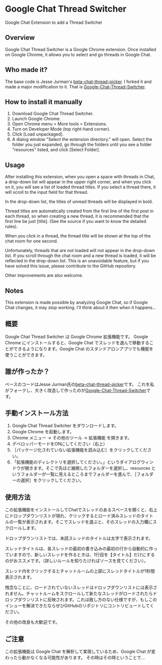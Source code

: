 # Google Chat Thread Switcher
Google Chat Extension to add a Thread Switcher

## Overview
Google Chat Thread Switcher is a Google Chrome extension.
Once installed on Google Chrome, it allows you to select and go threads in Google Chat.

## Who made it?
The base code is Jesse Jurman's [beta-chat-thread-picker](https://github.com/JRJurman/beta-chat-thread-picker).
I forked it and made a major modification to it.
That is [Google-Chat-Thread-Switcher](https://github.com/itagagaki/Google-Chat-Thread-Switcher).

## How to install it manually
1. Download Google Chat Thread Switcher.
2. Launch Google Chrome.
3. Open Chrome menu > More tools > Extensions.
4. Turn on Developer Mode (top right-hand corner).
5. Click [Load unpackaged].
6. A dialog window "Select the extension directory." will open. Select the folder you just expanded, go through the folders until you see a folder "resources" listed, and click [Select Folder].

## Usage
After installing this extension, when you open a space with threads in Chat, a drop-down list will appear in the upper right corner, and when you click on it, you will see a list of loaded thread titles. If you select a thread there, it will scroll to the input field for that thread.

In the drop-down list, the titles of unread threads will be displayed in bold.

Thread titles are automatically created from the first line of the first post in each thread, so when creating a new thread, it is recommended that the first line be just [title]. (See the source if you want to know the detailed rules).

When you click in a thread, the thread title will be shown at the top of the chat room for one second.

Unfortunately, threads that are not loaded will not appear in the drop-down list. If you scroll through the chat room and a new thread is loaded, it will be reflected in the drop-down list. This is an unavoidable feature, but if you have solved this issue, please contribute to the GitHub repository.

Other improvements are also welcome.

## Notes
This extension is made possible by analyzing Google Chat, so if Google Chat changes, it may stop working.
I'll think about it then when it happens...

## 概要
Google Chat Thread Switcher は Google Chrome 拡張機能です。
Google Chrome にインストールすると、Google Chat でスレッドを選んで移動することができるようになります。Google Chat のスタンドアロンアプリでも機能を使うことができます。

## 誰が作ったか？
ベースのコードはJesse Jurman氏の[beta-chat-thread-picker](https://github.com/JRJurman/beta-chat-thread-picker)です。
これを私がフォークし、大きく改造して作ったのが[Google-Chat-Thread-Switcher](https://github.com/itagagaki/Google-Chat-Thread-Switcher)です。

## 手動インストール方法
1. Google Chat Thread Switcher をダウンロードします。
2. Google Chrome を起動します。
3. Chrome メニュー → その他のツール → 拡張機能 を開きます。
4. デベロッパーモードをONにしてください（右上）
5. ［パッケージ化されていない拡張機能を読み込む］をクリックしてください。
6. 「拡張機能のディレクトリを選択してください。」というダイアログウィンドウが開きます。そこで先ほど展開したフォルダーを選択し、resources というフォルダーが一覧に見えるところまでフォルダーを進んで、［フォルダーの選択］をクリックしてください。

## 使用方法
この拡張機能をインストールしてChatでスレッドのあるスペースを開くと、右上にドロップダウンリストが現れ、クリックするとロード済みスレッドのタイトルの一覧が表示されます。そこでスレッドを選ぶと、そのスレッドの入力欄にスクロールします。

ドロップダウンリストでは、未読スレッドのタイトルは太字で表示されます。

スレッドタイトルは、各スレッドの最初の書き込みの最初の行から自動的に作っていますので、新しいスレッドを作るときは、1行目を【タイトル】だけにするのがおススメです。（詳しいルールを知りたければソースを見てください）。

スレッド内をクリックするとチャットルームの上部にスレッドタイトルが1秒間表示されます。

残念なことに、ロードされていないスレッドはドロップダウンリストには表示されません。チャットルームをスクロールして新たなスレッドがロードされたらドロップダウンリストに反映されます。これは致し方のない仕様ですが、もしこのイシューを解決できたならぜひGitHubのリポジトリにコントリビュートしてください。

その他の改良も大歓迎です。

## ご注意
この拡張機能は Google Chat を解析して実現しているため、Google Chat が変わったら動かなくなる可能性があります。
その時はその時ということで…
